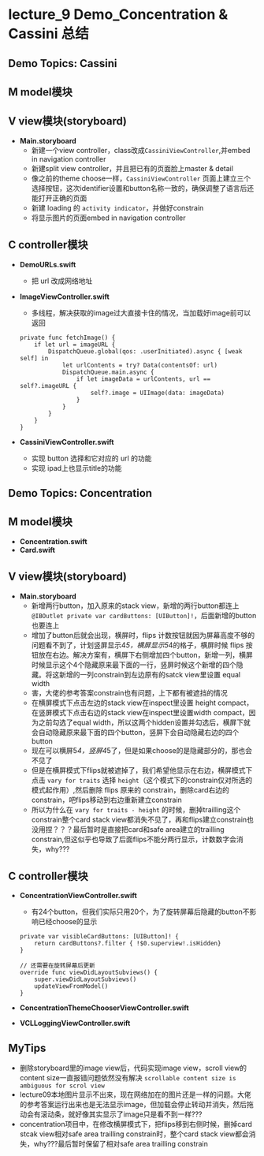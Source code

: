 # lecture_9 Demo_Concentration & Cassini 总结
## Demo Topics: Cassini

## M model模块

## V view模块(storyboard)
- **Main.storyboard**
    + 新建一个view controller，class改成`CassiniViewController`,并embed in navigation controller
    + 新建split view controller，并且把已有的页面脸上master & detail
    + 像之前的theme choose一样，`CassiniViewController` 页面上建立三个选择按钮，这次identifier设置和button名称一致的，确保调整了语言后还能打开正确的页面
    + 新建 loading 的 `activity indicator`，并做好constrain
    + 将显示图片的页面embed in navigation controller

## C controller模块
- **DemoURLs.swift**
    + 把 url 改成网络地址

- **ImageViewController.swift**
    + 多线程，解决获取的image过大直接卡住的情况，当加载好image前可以返回
    ```
    private func fetchImage() {
        if let url = imageURL {
            DispatchQueue.global(qos: .userInitiated).async { [weak self] in
                let urlContents = try? Data(contentsOf: url)
                DispatchQueue.main.async {
                    if let imageData = urlContents, url == self?.imageURL {
                        self?.image = UIImage(data: imageData)
                    }
                }
            }
        }
    }
    ```

- **CassiniViewController.swift**
    + 实现 button 选择和它对应的 url 的功能
    + 实现 ipad上也显示title的功能

## Demo Topics: Concentration

## M model模块
- **Concentration.swift**
- **Card.swift**

## V view模块(storyboard)
- **Main.storyboard**
    + 新增两行button，加入原来的stack view，新增的两行button都连上 `@IBOutlet private var cardButtons: [UIButton]!`，后面新增的button也要连上
    + 增加了button后就会出现，横屏时，flips 计数按钮就因为屏幕高度不够的问题看不到了，计划竖屏显示4*5，横屏显示5*4的格子，横屏时候 flips 按钮放在右边。解决方案有，横屏下右侧增加四个button，新增一列，横屏时候显示这个4个隐藏原来最下面的一行，竖屏时候这个新增的四个隐藏。将这新增的一列constrain到左边原有的satck view里设置 equal width
    + 害，大佬的参考答案constrain也有问题，上下都有被遮挡的情况
    + 在横屏模式下点击左边的stack view在inspect里设置 height compact，在竖屏模式下点击右边的stack view在inspect里设置width compact，因为之前勾选了equal width，所以这两个hidden设置并勾选后，横屏下就会自动隐藏原来最下面的四个button，竖屏下会自动隐藏右边的四个button
    + 现在可以横屏5*4，竖屏4*5了，但是如果choose的是隐藏部分的，那也会不见了
    + 但是在横屏模式下flips就被遮掉了，我们希望他显示在右边，横屏模式下点击 `vary for traits` 选择 `height`（这个模式下的constrain仅对所选的模式起作用）,然后删除 flips 原来的 constrain，删除card右边的constrain，吧flips移动到右边重新建立constrain
    + 所以为什么在 `vary for traits - height` 的时候，删掉trailling这个constrain整个card stack view都消失不见了，再和flips建立constrain也没用捏？？？最后暂时是直接把card和safe area建立的trailling constrain,但这似乎也导致了后面flips不能分两行显示，计数数字会消失，why???

## C controller模块
- **ConcentrationViewController.swift**
    + 有24个button，但我们实际只用20个，为了旋转屏幕后隐藏的button不影响已经choose的显示
    ```
    private var visibleCardButtons: [UIButton]! {
        return cardButtons?.filter { !$0.superview!.isHidden}
    }

    // 还需要在旋转屏幕后更新
    override func viewDidLayoutSubviews() {
        super.viewDidLayoutSubviews()
        updateViewFromModel()
    }
    ```

- **ConcentrationThemeChooserViewController.swift**

- **VCLLoggingViewController.swift**


## MyTips
- 删除storyboard里的image view后，代码实现image view，scroll view的content size一直报错问题依然没有解决 `scrollable content size is ambiguous for scrol view`
- lecture09本地图片显示不出来，现在网络加在的图片还是一样的问题。大佬的参考答案运行出来也是无法显示image，但加载会停止转动并消失，然后拖动会有滚动条，就好像其实显示了image只是看不到一样???
- concentration项目中，在修改横屏模式下，把flips移到右侧时候，删掉card stcak view相对safe area trailling constrain时，整个card stack view都会消失，why???最后暂时保留了相对safe area trailling constrain
